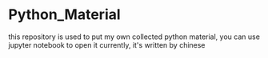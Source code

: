 # Python_Material
this repository is used to put my own collected python material, you can use jupyter notebook to open it
currently, it's written by chinese
